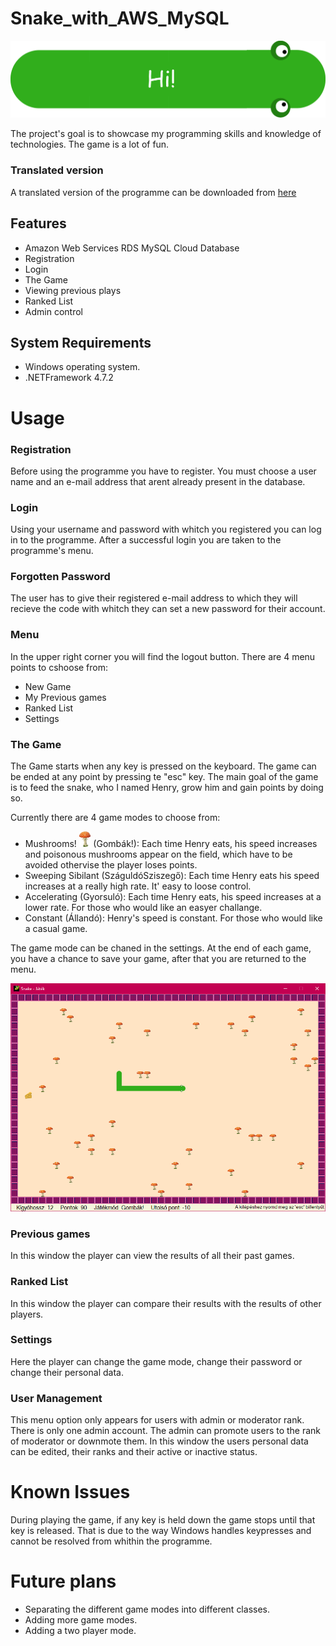 # Snake_with_AWS_MySQL

![alt text](https://github.com/artemis94/Snake_with_AWS_MySQL/blob/master/Images/snake2.png?raw=true)

The project's goal is to showcase my programming skills and knowledge of technologies. The game is a lot of fun. 

### Translated version  
A translated version of the programme can be downloaded from [here](https://drive.google.com/drive/folders/1dmvo1OqT62EedFhI4Ud3czsW4XZpxpOR?usp=sharing)

## Features
- Amazon Web Services RDS MySQL Cloud Database
- Registration
- Login
- The Game
- Viewing previous plays
- Ranked List
- Admin control

## System Requirements
- Windows operating system.
- .NETFramework 4.7.2

# Usage

### Registration
Before using the programme you have to register. You must choose a user name and an e-mail address that arent already present in the database.

### Login 
Using your username and password with whitch you registered you can log in to the programme. After a successful login you are taken to the programme's menu.

### Forgotten Password
The user has to give their registered e-mail address to which they will recieve the code with whitch they can set a new password for their account.

### Menu
In the upper right corner you will find the logout button. 
There are 4 menu points to cshoose from:
- New Game
- My Previous games
- Ranked List
- Settings

### The Game
The Game starts when any key is pressed on the keyboard. The game can be ended at any point by pressing te "esc" key. The main goal of the game is to feed the snake, who I named Henry, grow him and gain points by doing so. 

Currently there are 4 game modes to choose from:
- Mushrooms! <img src="https://github.com/artemis94/Snake_with_AWS_MySQL/blob/master/Images/mushroom.png" alt="alt text" height="25"> (Gombák!): Each time Henry eats, his speed increases and poisonous mushrooms appear on the field, which have to be avoided othervise the player loses points. 
- Sweeping Sibilant (SzáguldóSziszegő): Each time Henry eats his speed increases at a really high rate. It' easy to loose control.
- Accelerating (Gyorsuló): Each time Henry eats, his speed increases at a lower rate. For those who would like an easyer challange.
- Constant (Állandó): Henry's speed is constant. For those who would like a casual game.

The game mode can be chaned in the settings. 
At the end of each game, you have a chance to save your game, after that you are returned to the menu.


![alt text](https://github.com/artemis94/Snake_with_AWS_MySQL/blob/master/Images/game.png?raw=true)


### Previous games
In this window the player can view the results of all their past games.

### Ranked List
In this window the player can compare their results with the results of other players. 

### Settings
Here the player can change the game mode, change their password or change their personal data.

### User Management
This menu option only appears for users with admin or moderator rank. There is only one admin account. The admin can promote users to the rank of moderator or downmote them. In this window the users personal data can be edited, their ranks and their active or inactive status.

# Known Issues
During playing the game, if any key is held down the game stops until that key is released. That is due to the way Windows handles keypresses and cannot be resolved from whithin the programme.

# Future plans
- Separating the different game modes into different classes.
- Adding more game modes.
- Adding a two player mode.

